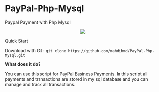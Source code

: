 
# PayPal-Php-Mysql

Paypal Payment with Php Mysql

<p align="center">
  <img   src="http://s8.picofile.com/file/8368808834/paypal_php.png">
</p>

Quick Start

Download with Git : ```git clone https://github.com/mahdihmd/PayPal-Php-Mysql.git```

<b>What does it do?</b> 

You can use this script for PayPal Business Payments. In this script all payments and transactions are stored in my sql database and you can manage and track all transactions.


